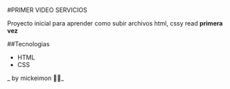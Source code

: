 #PRIMER VIDEO SERVICIOS

Proyecto inicial para aprender como subir archivos html, cssy read **primera vez**

##Tecnologias

* HTML
* CSS

_ by mickeimon 🐱‍🚀_

